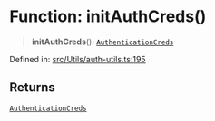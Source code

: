# Function: initAuthCreds()

> **initAuthCreds**(): [`AuthenticationCreds`](../type-aliases/AuthenticationCreds.md)

Defined in: [src/Utils/auth-utils.ts:195](https://github.com/Fokusdotid/Baileys/blob/b457796e9982984bfe7323cdd6fea8bc613c4ed0/src/Utils/auth-utils.ts#L195)

## Returns

[`AuthenticationCreds`](../type-aliases/AuthenticationCreds.md)
